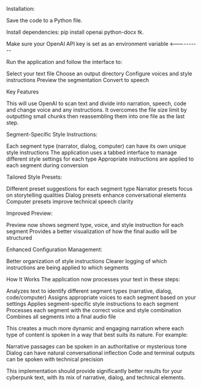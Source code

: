 Installation:

Save the code to a Python file.

Install dependencies: pip install openai python-docx tk.

Make sure your OpenAI API key is set as an environment variable <----------

Run the application and follow the interface to:

Select your text file
Choose an output directory
Configure voices and style instructions
Preview the segmentation
Convert to speech


Key Features

This will use OpenAI to scan text and divide into narration, speech, code and change voice and any instructions. It overcomes the file size limit by 
outputting small chunks then reassembling them into one file as the last step.

Segment-Specific Style Instructions:

Each segment type (narrator, dialog, computer) can have its own unique style instructions
The application uses a tabbed interface to manage different style settings for each type
Appropriate instructions are applied to each segment during conversion


Tailored Style Presets:

Different preset suggestions for each segment type
Narrator presets focus on storytelling qualities
Dialog presets enhance conversational elements
Computer presets improve technical speech clarity


Improved Preview:

Preview now shows segment type, voice, and style instruction for each segment
Provides a better visualization of how the final audio will be structured


Enhanced Configuration Management:

Better organization of style instructions
Clearer logging of which instructions are being applied to which segments



How It Works
The application now processes your text in these steps:

Analyzes text to identify different segment types (narrative, dialog, code/computer)
Assigns appropriate voices to each segment based on your settings
Applies segment-specific style instructions to each segment
Processes each segment with the correct voice and style combination
Combines all segments into a final audio file

This creates a much more dynamic and engaging narration where each type of content is spoken in a way that best suits its nature. For example:

Narrative passages can be spoken in an authoritative or mysterious tone
Dialog can have natural conversational inflection
Code and terminal outputs can be spoken with technical precision

This implementation should provide significantly better results for your cyberpunk text, with its mix of narrative, dialog, and technical elements.
